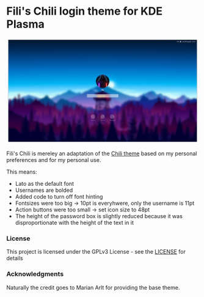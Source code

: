 # Fili's Chili login theme for KDE Plasma

![Screenshot of the theme](preview_test.png "Preview")

Fili's Chili is mereley an adaptation of the [Chili theme](https://github.com/MarianArlt/kde-plasma-chili) based on my personal preferences and for my personal use.

This means:
- Lato as the default font
- Usernames are bolded
- Added code to turn off font hinting 
- Fontsizes were too big -> 10pt is everyhwere, only the username is 11pt
- Action buttons were too small -> set icon size to 48pt
- The height of the password box is slightly reduced because it was disproportionate with the height of the text in it
### License

This project is licensed under the GPLv3 License - see the [LICENSE](LICENSE.md) for details

### Acknowledgments

Naturally the credit goes to Marian Arlt for providing the base theme.

